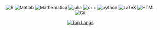 <div align="center">

 ![R](https://img.shields.io/badge/R-0c6334?logo=R&logoColor=white)
 ![Matlab](https://img.shields.io/badge/Matlab-0c6334?logo=Matlab&logoColor=white)
 ![Mathematica](https://img.shields.io/badge/Mathematica-0c6334?logo=Mathematicab&logoColor=white)
 ![julia](https://img.shields.io/badge/Julia-0c6334?logo=Juliab&logoColor=white)
 ![c++](https://img.shields.io/badge/C++-0c6334?logo=C++&logoColor=white)
 ![python](https://img.shields.io/badge/Python-0c6334?logo=Pythonb&logoColor=white)
 ![LaTeX](https://img.shields.io/badge/LaTeX-0c6334?logo=LaTeX&logoColor=white)
 ![HTML](https://img.shields.io/badge/HTML-0c6334?logo=HTML&logoColor=white)
 ![Git](https://img.shields.io/badge/Git-0c6334?logo=Git&logoColor=white) 

</div>

<div align="center">

[![Top Langs](https://github-readme-stats.vercel.app/api/top-langs/?username=sjijon&hide=javascript,CSS&layout=compact&show_icons=true&theme=light)](https://github.com/anuraghazra/github-readme-stats)
 
 </div>
